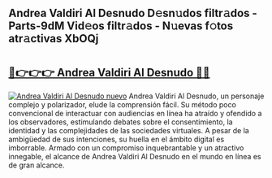 ## Andrea Valdiri Al Desnudo D𝚎sn𝚞dos filtr𝚊dos - Parts-9dM Vid𝚎os filtr𝚊dos - N𝚞evas f𝚘tos atr𝚊ctivas XbOQj

# <h2><a href="http://mb44a9.tromn.icu/?c=Andrea+Valdiri+Al+Desnudo">🔗👉👉👉 Andrea Valdiri Al Desnudo 🔗🔗</a></h2>

[![Andrea Valdiri Al Desnudo nuevo](https://i.imgur.com/pEAQMta.gif)](http://mb44a9.tromn.icu/?c=Andrea+Valdiri+Al+Desnudo)
Andrea Valdiri Al Desnudo, un personaje complejo y polarizador, elude la comprensión fácil. Su método poco convencional de interactuar con audiencias en línea ha atraído y ofendido a los observadores, estimulando debates sobre el consentimiento, la identidad y las complejidades de las sociedades virtuales. A pesar de la ambigüedad de sus intenciones, su huella en el ámbito digital es imborrable. Armado con un compromiso inquebrantable y un atractivo innegable, el alcance de Andrea Valdiri Al Desnudo en el mundo en línea es de gran alcance.

